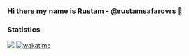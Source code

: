 ### Hi there my name is Rustam - @rustamsafarovrs 👋
<!--### I'm Android developer and work in [IBT](https://ibt.tj)

**rustamsafarovrs/rustamsafarovrs** is a ✨ _special_ ✨ repository because its `README.md` (this file) appears on your GitHub profile. -->
<!--
- 🔭 I’m currently working on several Java/Android projects, writing Android apps
- 🌱 I’m currently learning Spring Boot and improving skills in Android and Java

### 📱 Connect with me:

[<img align="left" alt="@rustamsafarovrs | Twitter" width="22px" src="https://cdn.jsdelivr.net/npm/simple-icons@3.5.0/icons/twitter.svg" />](https://twitter.com/rustamsafarovrs)
[<img align="left" alt="@rustamsafarovrs | LinkedIn" width="22px" src="https://cdn.jsdelivr.net/npm/simple-icons@3.5.0/icons/linkedin.svg" />](https://www.linkedin.com/in/rustamsafarovrs/)

<br />

### 🛠 Language and Tools:
<img align="left" alt="Android" width="24px" src="https://raw.githubusercontent.com/devicons/devicon/master/icons/android/android-original.svg" />
<img align="left" alt="Android Studio" width="24px" src="https://developer.android.com/studio/images/studio-icon.svg" />
<img align="left" alt="Gradle" width="24px" src="https://github.com/devicons/devicon/blob/master/icons/gradle/gradle-plain.svg" />
<img align="left" alt="Java" width="24px" src="https://raw.githubusercontent.com/devicons/devicon/master/icons/java/java-original.svg" />
<img align="left" alt="Kotlin" width="24px" src="https://upload.wikimedia.org/wikipedia/commons/0/06/Kotlin_Icon.svg" />
<img align="left" alt="GIT" width="24px" src="https://upload.wikimedia.org/wikipedia/commons/thumb/3/3f/Git_icon.svg/1024px-Git_icon.svg.png" />

<br />

### 💻  My latest work:
- [Inmuslim (2023)](https://play.google.com/store/apps/details?id=tj.rsdevteam.inmuslim) Stack: Android, Jetpack Compose
- [PayvandTransfer (2023)](https://play.google.com/store/apps/details?id=tj.payvand.transfer) Stack: Android
- [Theeye (2022)](https://play.google.com/store/apps/details?id=live.theeye.android) Stack: Android
- [SafeCleaning (2021)](https://safecleaning.ru) Stack: Angular, GAnalitycs, TelegramBot
- [Diyor (2021)](https://play.google.com/store/apps/details?id=tj.rs.devteam.diyor) Stack: Android, Jetpack, ExoPlayer, Notification 
- [Tojikon Radio (2020)](https://tojikon.radio) Stack: HTML, CSS
- [Tojikon (2020)](https://play.google.com/store/apps/details?id=tj.rs.devteam.tojikon) Stack: Android, Jetpack, ExoPlayer, Notification 
- [Омузиши англиси (2018)](https://play.google.com/store/apps/details?id=tj.rs.learnenglishword) Stack: Android
<br/>
-->
### Statistics

![](https://komarev.com/ghpvc/?username=rustamsafarovrs&color=blue&style=flat) [![wakatime](https://wakatime.com/badge/user/bf9a2dba-fab5-4c8d-962b-d085afe7493f.svg)](https://wakatime.com/@bf9a2dba-fab5-4c8d-962b-d085afe7493f)
<!--
### Hire
[<img align="left" height="20px" src="https://www.freelancer.com/static/css/images/landingpage/hireme-widget-builder/fl-bird-icon.png" /> Hire me on Freelancer.com](https://www.freelancer.com/hireme/rustamsafarov) -->
